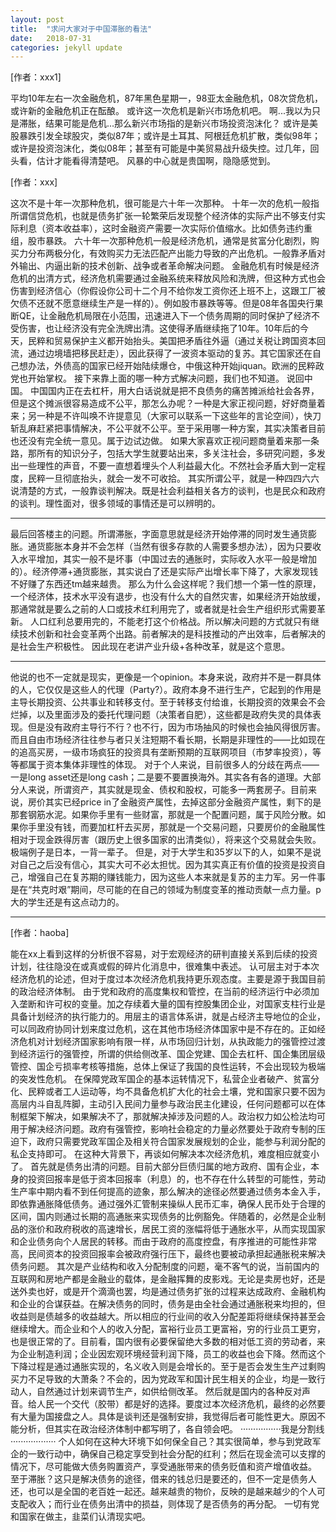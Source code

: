 ```yaml
---
layout: post
title:  "求问大家对于中国滞胀的看法"
date:   2018-07-31
categories: jekyll update
---
```


[作者：xxx1]

平均10年左右一次金融危机，87年黑色星期一，98亚太金融危机，08次贷危机，或许新的金融危机正在酝酿。
或许这一次危机是新兴市场危机吧。
啊...我以为只是滞胀，结果可能是危机...那么新兴市场指的是新兴市场投资泡沫化？
或许是美股暴跌引发全球股灾，类似87年；或许是土耳其、阿根廷危机扩散，类似98年；或许是投资泡沫化，类似08年；甚至有可能是中美贸易战升级失控。过几年，回头看，估计才能看得清楚吧。
风暴的中心就是贵国啊，隐隐感觉到。

[作者：xxx]

这次不是十年一次那种危机，很可能是六十年一次那种。
十年一次的危机一般指所谓信贷危机，也就是债务扩张一轮繁荣后发现整个经济体的实际产出不够支付实际利息（资本收益率），这时金融资产需要一次实际价值缩水。比如债务违约重组，股市暴跌。
六十年一次那种危机一般是经济危机，通常是贫富分化剧烈，购买力分布两极分化，有效购买力无法匹配产出能力导致的产出危机。一般靠矛盾对外输出、内逼出新的技术创新、战争或者革命解决问题。
金融危机有时候是经济危机的出清方式，经济危机需要通过金融系统来释放风险和洗牌，但这种方式也会伤害到经济信心（你假设你公司十二个月不给你发工资你还上班不上，这跟工厂被欠债不还就不愿意继续生产是一样的）。例如股市暴跌等等。但是08年各国央行果断QE，让金融危机局限在小范围，迅速进入下一个债务周期的同时保护了经济不受伤害，也让经济没有完全洗牌出清。这使得矛盾继续拖了10年。10年后的今天，民粹和贸易保护主义都开始抬头。美国把矛盾往外逼（通过关税让跨国资本回流，通过边境墙把移民赶走），因此获得了一波资本驱动的复苏。其它国家还在自己想办法，外债高的国家已经开始陆续爆仓，中俄这种开始jiquan。欧洲的民粹政党也开始掌权。
接下来靠上面的哪一种方式解决问题，我们也不知道。
说回中国。
中国国内正在去杠杆，用大白话说就是把不良债务的痛苦摊派给社会各界，但是这个摊派很容易造成不公平，那怎么办呢？一种是大家正视问题，好好商量着来；另一种是不许叫唤不许提意见（大家可以联系一下这些年的言论空间），快刀斩乱麻赶紧把事情解决，不公平就不公平。至于采用哪一种方案，其实决策者目前也还没有完全统一意见。属于边试边做。
如果大家喜欢正视问题商量着来那一条路，那所有的知识分子，包括大学生就要站出来，多关注社会，多研究问题，多发出一些理性的声音，不要一直想着埋头个人利益最大化。不然社会矛盾大到一定程度，民粹一旦彻底抬头，就会一发不可收拾。
其实所谓公平，就是一种四四六六说清楚的方式，一般靠谈判解决。既是社会利益相关各方的谈判，也是民众和政府的谈判。理性面对，很多领域的事情还是可以辨明的。

----------------------------------------

最后回答楼主的问题。所谓滞胀，字面意思就是经济开始停滞的同时发生通货膨胀。通货膨胀本身并不会怎样（当然有很多存款的人需要多想办法），因为只要收入水平增加，其实一般不是坏事（中国过去的通胀时，实际收入水平一般是增加的）。经济停滞+通货膨胀，其实说白了还是实际产出增长率下降了，大家发现钱不好赚了东西还tm越来越贵。
那么为什么会这样呢？我们想一个第一性的原理，一个经济体，技术水平没有退步，也没有什么大的自然灾害，如果经济开始放缓，那通常就是要么之前的人口或技术红利用完了，或者就是社会生产组织形式需要革新。
人口红利总要用完的，不能老打这个价格战。所以解决问题的方式就只有继续技术创新和社会变革两个出路。前者解决的是科技推动的产出效率，后者解决的是社会生产积极性。
因此现在老讲产业升级+各种改革，就是这个意思。

-----------------------------------------

他说的也不一定就是现实，更像是一个opinion。本身来说，政府并不是一群具体的人，它仅仅是这些人的代理（Party?）。政府本身不进行生产，它起到的作用是主导长期投资、公共事业和转移支付。至于转移支付给谁，长期投资的效果会不会烂掉，以及里面涉及的委托代理问题（决策者自肥），这些都是政府失灵的具体表现。但是没有政府主导行不行？也不行，因为市场抽风的时候也会抽风得很厉害。而且自由市场经济往往参与者只关注短期不看长期，长期是非理性的——比如现在的追高买房，一级市场疯狂的投资具有垄断预期的互联网项目（市梦率投资），等等都属于资本集体非理性的体现。
对于个人来说，目前很多人的分歧在两点——一是long asset还是long cash；二是要不要置换海外。其实各有各的道理。大部分人来说，所谓资产，其实就是现金、债权和股权，可能多一两套房子。目前来说，房价其实已经price in了金融资产属性，去掉这部分金融资产属性，剩下的是那套钢筋水泥。如果你手里有一些财富，那就是一个配置问题，属于风险分散。如果你手里没有钱，而要加杠杆去买房，那就是一个交易问题，只要房价的金融属性相对于现金跌得厉害（跟历史上很多国家的出清类似），将来这个交易就会失败。极端例子是日本，一背一辈子。
但是，对于大学生和35岁以下的人，如果不是说对自己之后没有信心，其实大可不必太担忧。因为其实真正有价值的投资是投资自己，增强自己在复苏期的赚钱能力，因为这些人本来就是复苏的主力军。另一件事是在“共克时艰”期间，尽可能的在自己的领域为制度变革的推动贡献一点力量。p大的学生还是有这点动力的。

------------------------------------------

[作者：haoba]

能在xx上看到这样的分析很不容易，对于宏观经济的研判直接关系到后续的投资计划，往往隐没在或真或假的碎片化消息中，很难集中表述。
认可层主对于本次经济危机的论述，但对于度过本次经济危机我持更乐观态度。主要是源于我国目前的政治经济体制。
由于党和政府的高度集权和管控，在当前的经济运行中必须加入垄断和许可权的变量。加之存续着大量的国有控股集团企业，对国家支柱行业是具备计划经济的执行能力的。用层主的语言体系讲，就是占经济主导地位的企业，可以同政府协同计划来度过危机，这在其他市场经济体国家中是不存在的。正如经济危机对计划经济国家影响有限一样，从市场回归计划，从执政能力的强管控过渡到经济运行的强管控，所谓的供给侧改革、国企党建、国企去杠杆、国企集团层级管控、国企亏损率考核等措施，总体上保证了我国的良性运转，不会出现较为极端的突发性危机。
在保障党政军国企的基本运转情况下，私营企业者破产、贫富分化、民粹或者工人运动等，均不具备危机扩大化的社会土壤，党和国家只要不因为高层内斗自乱阵脚，主动引入民间力量参与政治民主化建设，任何问题都可以在体制框架下解决，如果解决不了，那就解决掉涉及问题的人。政治权力如公检法均可用于解决经济问题。政府有强管控，影响社会稳定的力量必然要处于政府专制的压迫下，政府只需要党政军国企及相关符合国家发展规划的企业，能参与利润分配的私企支持即可。
在这种大背景下，再谈如何解决本次经济危机，难度相应就变小了。
首先就是债务出清的问题。目前大部分巨债归属的地方政府、国有企业，本身的投资回报率是低于资本回报率（利息）的，也不存在什么转型的可能性，劳动生产率中期内看不到任何提高的迹象，那么解决的途径必然要通过债务本金入手，即依靠通胀降低债务。通过强外汇管制来操纵人民币汇率，确保人民币处于合理的区间，国内则通过长期的高通胀来实现债务的比例豁免。伴随着的，必然是企业制品的涨价和政府税收的高速增长，居民工资的涨幅将低于通胀水平，从而实现国家和企业债务向个人居民的转移。而由于政府的高度控盘，有序推进的可能性非常高，民间资本的投资回报率会被政府强行压下，最终也要被动承担起通胀税来解决债务问题。
其次是产业结构和收入分配制度的问题，毫不客气的说，当前国内的互联网和房地产都是金融业的载体，是金融挥舞的皮影戏。无论是卖房也好，还是送外卖也好，或是开个滴滴也罢，均是通过债务扩张的过程来达成政府、金融机构和企业的合谋获益。在解决债务的同时，债务是由全社会通过通胀税来均担的，但收益则是债越多的收益越大。所以相应的行业间的收入分配差距将继续保持甚至会继续增大。而企业和个人的收入分配，富裕行业员工更富裕，穷的行业员工更穷，也是很正常的了。目前看，国内很有必要保留绝大多数的相对低工资的劳动者，来为企业制造利润；企业因宏观环境经营利润下降，员工的收益也会下降。然而这个下降过程是通过通胀实现的，名义收入则是会增长的。至于是否会发生生产过剩购买力不足导致的大萧条？不会的，因为党政军和国计民生相关的企业，均是一致行动人，自然通过计划来调节生产，如供给侧改革。
然后就是国内的各种反对声音。给人民一个交代（胶带）都是好的选择。要度过本次经济危机，最终的必然要有大量为国接盘之人。具体是谈判还是强制安排，我觉得后者可能性更大。原因不能分析，但其实在政治经济体制中都写明了，各自领会吧。
················我是分割线··················
个人如何在这种大环境下如何保全自己？其实很简单，参与到党政军企的一致行动中，确保自己稳定享受到社会分配的红利；然后在现金流可以支撑的情况下，尽可能做大债务购置资产，享受通胀带来的债务贬值和资产增值收益。
至于滞胀？这只是解决债务的途径，借来的钱总归是要还的，但不一定是债务人还，也可以是全国的老百姓一起还。越来越贵的物价，反映的是越来越少的个人可支配收入；而行业在债务出清中的损益，则体现了是否债务的再分配。
一切有党和国家在做主，韭菜们认清现实吧。

